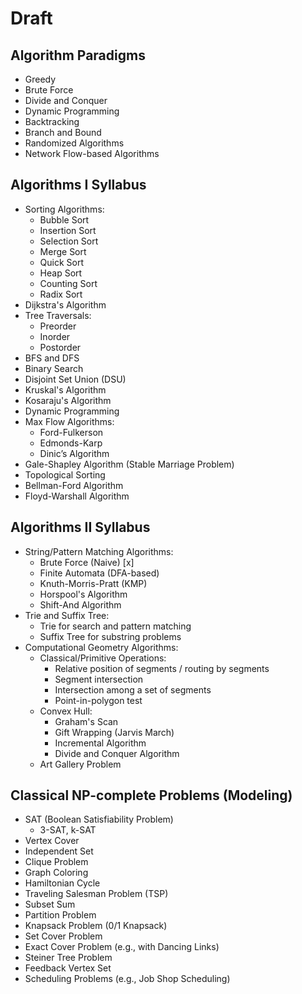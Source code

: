 # Draft

## Algorithm Paradigms
- Greedy
- Brute Force
- Divide and Conquer
- Dynamic Programming
- Backtracking
- Branch and Bound
- Randomized Algorithms
- Network Flow-based Algorithms

## Algorithms I Syllabus
- Sorting Algorithms:
  - Bubble Sort
  - Insertion Sort
  - Selection Sort
  - Merge Sort
  - Quick Sort
  - Heap Sort
  - Counting Sort
  - Radix Sort
- Dijkstra's Algorithm
- Tree Traversals:
  - Preorder
  - Inorder
  - Postorder
- BFS and DFS
- Binary Search
- Disjoint Set Union (DSU)
- Kruskal's Algorithm
- Kosaraju's Algorithm
- Dynamic Programming
- Max Flow Algorithms:
  - Ford-Fulkerson
  - Edmonds-Karp
  - Dinic’s Algorithm
- Gale-Shapley Algorithm (Stable Marriage Problem)
- Topological Sorting
- Bellman-Ford Algorithm
- Floyd-Warshall Algorithm

## Algorithms II Syllabus
- String/Pattern Matching Algorithms:
  - Brute Force (Naive) [x]
  - Finite Automata (DFA-based)
  - Knuth-Morris-Pratt (KMP)
  - Horspool's Algorithm
  - Shift-And Algorithm
- Trie and Suffix Tree:
  - Trie for search and pattern matching
  - Suffix Tree for substring problems
- Computational Geometry Algorithms:
  - Classical/Primitive Operations:
    - Relative position of segments / routing by segments
    - Segment intersection
    - Intersection among a set of segments
    - Point-in-polygon test
  - Convex Hull:
    - Graham's Scan
    - Gift Wrapping (Jarvis March)
    - Incremental Algorithm
    - Divide and Conquer Algorithm
  - Art Gallery Problem

## Classical NP-complete Problems (Modeling)

- SAT (Boolean Satisfiability Problem)
  - 3-SAT, k-SAT
- Vertex Cover
- Independent Set
- Clique Problem
- Graph Coloring
- Hamiltonian Cycle
- Traveling Salesman Problem (TSP)
- Subset Sum
- Partition Problem
- Knapsack Problem (0/1 Knapsack)
- Set Cover Problem
- Exact Cover Problem (e.g., with Dancing Links)
- Steiner Tree Problem
- Feedback Vertex Set
- Scheduling Problems (e.g., Job Shop Scheduling)
